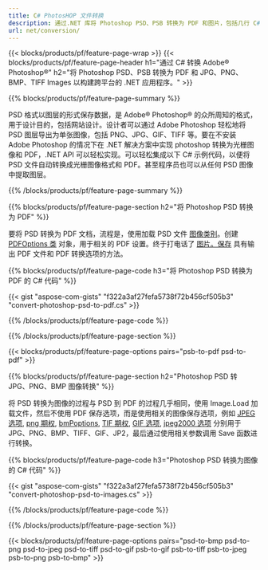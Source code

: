 ```yaml
---
title: C# PhotosHOP 文件转换
description: 通过.NET 库将 Photoshop PSD、PSB 转换为 PDF 和图片，包括几行 C# 代码，包括 BMP、JPG、PNG、TIFF。
url: net/conversion/
---
```


{{< blocks/products/pf/feature-page-wrap >}}
{{< blocks/products/pf/feature-page-header h1="通过 C# 转换 Adobe® Photoshop®" h2="将 Photoshop PSD、PSB 转换为 PDF 和 JPG、PNG、BMP、TIFF Images 以构建跨平台的 .NET 应用程序。" >}}

{{% blocks/products/pf/feature-page-summary %}}

PSD 格式以图层的形式保存数据，是 Adobe® Photoshop® 的众所周知的格式，用于设计目的，包括网站设计。设计者可以通过 Adobe Photoshop 轻松地将 PSD 图层导出为单张图像，包括 PNG、JPG、GIF、TIFF 等。要在不安装 Adobe Photoshop 的情况下在 .NET 解决方案中实现 photoshop 转换为光栅图像和 PDF，.NET API 可以轻松实现。可以轻松集成以下 C# 示例代码，以便将 PSD 文件自动转换成光栅图像格式和 PDF。甚至程序员也可以从任何 PSD 图像中提取图层。


{{% /blocks/products/pf/feature-page-summary %}}

{{% blocks/products/pf/feature-page-section h2="将 Photoshop PSD 转换为 PDF" %}}

要将 PSD 转换为 PDF 文档，流程是，使用加载 PSD 文件 [图像类别](https://apireference.aspose.com/net/psd/aspose.psd/image)。创建 [PDFOptions 类](https://apireference.aspose.com/net/psd/aspose.psd.imageoptions/pdfoptions) 对象，用于相关的 PDF 设置。终于打电话了 [图片。保存](https://apireference.aspose.com/net/psd/aspose.psd.image/save/methods/3) 具有输出 PDF 文件和 PDF 转换选项的方法。

{{% blocks/products/pf/feature-page-code h3="将 Photoshop PSD 转换为 PDF 的 C# 代码" %}}

{{< gist "aspose-com-gists" "f322a3af27fefa5738f72b456cf505b3" "convert-photoshop-psd-to-pdf.cs" >}}

{{% /blocks/products/pf/feature-page-code %}}

{{% /blocks/products/pf/feature-page-section %}}

{{< blocks/products/pf/feature-page-options pairs="psb-to-pdf psd-to-pdf" >}}

{{% blocks/products/pf/feature-page-section h2="Photoshop PSD 转 JPG、PNG、BMP 图像转换" %}}

将 PSD 转换为图像的过程与 PSD 到 PDF 的过程几乎相同，使用 Image.Load 加载文件，然后不使用 PDF 保存选项，而是使用相关的图像保存选项，例如 [JPEG 选项](https://apireference.aspose.com/net/psd/aspose.psd.imageoptions/jpegoptions), [png 期权](https://apireference.aspose.com/net/psd/aspose.psd.imageoptions/pngoptions),  [bmPoptions](https://apireference.aspose.com/net/psd/aspose.psd.imageoptions/bmpoptions), [TIF 期权](https://apireference.aspose.com/net/psd/aspose.psd.imageoptions/tiffoptions),  [GIF 选项](https://apireference.aspose.com/net/psd/aspose.psd.imageoptions/gifoptions), [jpeg2000 选项](https://apireference.aspose.com/net/psd/aspose.psd.imageoptions/jpeg2000options) 分别用于 JPG、PNG、BMP、TIFF、GIF、JP2，最后通过使用相关参数调用 Save 函数进行转换。


{{% blocks/products/pf/feature-page-code h3="Photoshop PSD 转换为图像的 C# 代码" %}}

{{< gist "aspose-com-gists" "f322a3af27fefa5738f72b456cf505b3" "convert-photoshop-psd-to-images.cs" >}}

{{% /blocks/products/pf/feature-page-code %}}

{{% /blocks/products/pf/feature-page-section %}}

{{< blocks/products/pf/feature-page-options pairs="psd-to-bmp psd-to-png psd-to-jpeg psd-to-tiff psd-to-gif psb-to-gif psb-to-tiff psb-to-jpeg psb-to-png psb-to-bmp" >}}

